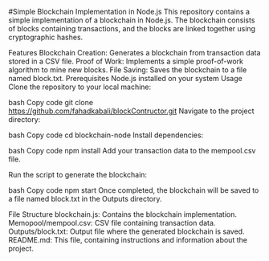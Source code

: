 #Simple Blockchain Implementation in Node.js
This repository contains a simple implementation of a blockchain in Node.js. The blockchain consists of blocks containing transactions, and the blocks are linked together using cryptographic hashes.

Features
Blockchain Creation: Generates a blockchain from transaction data stored in a CSV file.
Proof of Work: Implements a simple proof-of-work algorithm to mine new blocks.
File Saving: Saves the blockchain to a file named block.txt.
Prerequisites
    Node.js installed on your system
Usage
Clone the repository to your local machine:

bash
Copy code
    git clone https://github.com/fahadkabali/blockContructor.git
Navigate to the project directory:

bash
Copy code
    cd blockchain-node
Install dependencies:

bash
Copy code
    npm install
Add your transaction data to the mempool.csv file.

Run the script to generate the blockchain:

bash
Copy code
    npm start
Once completed, the blockchain will be saved to a file named block.txt in the Outputs directory.

File Structure
blockchain.js: Contains the blockchain implementation.
Memopool/mempool.csv: CSV file containing transaction data.
Outputs/block.txt: Output file where the generated blockchain is saved.
README.md: This file, containing instructions and information about the project.